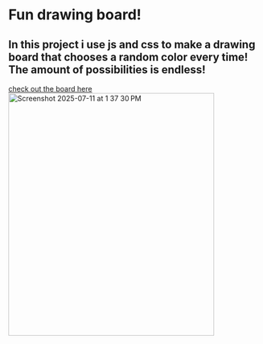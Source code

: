 # Fun drawing board!
## In this project i use js and css to make a drawing board that chooses a random color every time! The amount of possibilities is endless!
[check out the board here](https://uladl.github.io/5days5projectsDAY4/)
<img width="409" height="483" alt="Screenshot 2025-07-11 at 1 37 30 PM" src="https://github.com/user-attachments/assets/2b6f2cb4-4ea9-4b68-a493-a2d4d821f13e" />
